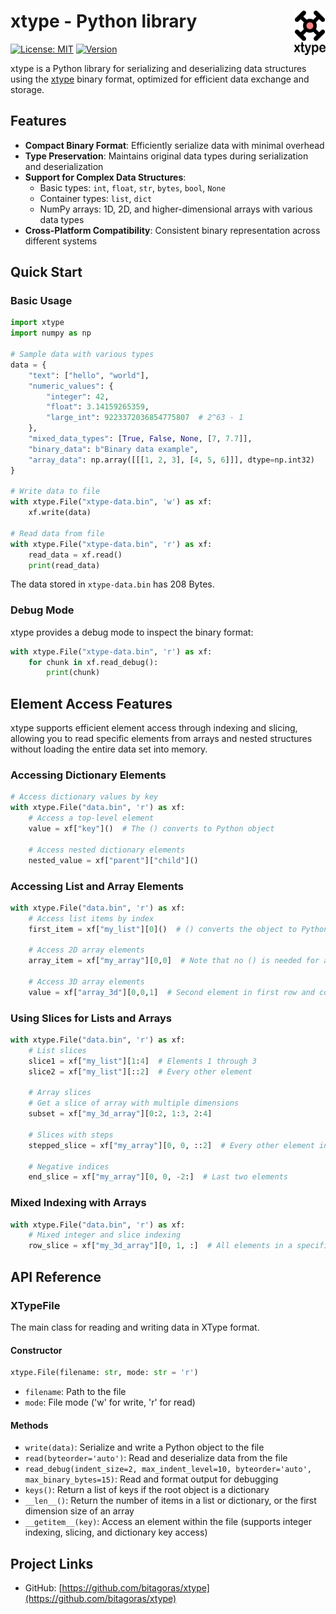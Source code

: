 # xtype - Python library  <img src="doc/logo_xtype.png" width="50" align="right">

[![License: MIT](https://img.shields.io/badge/License-MIT-blue.svg)](LICENSE)
[![Version](https://img.shields.io/badge/version-0.3.1-green.svg)](https://github.com/bitagoras/xtype-python)

xtype is a Python library for serializing and deserializing data structures using the [xtype](https://github.com/bitagoras/xtype) binary format, optimized for efficient data exchange and storage.

## Features

- **Compact Binary Format**: Efficiently serialize data with minimal overhead
- **Type Preservation**: Maintains original data types during serialization and deserialization
- **Support for Complex Data Structures**:
  - Basic types: `int`, `float`, `str`, `bytes`, `bool`, `None`
  - Container types: `list`, `dict`
  - NumPy arrays: 1D, 2D, and higher-dimensional arrays with various data types
- **Cross-Platform Compatibility**: Consistent binary representation across different systems

## Quick Start

### Basic Usage

```python
import xtype
import numpy as np

# Sample data with various types
data = {
    "text": ["hello", "world"],
    "numeric_values": {
        "integer": 42,
        "float": 3.14159265359,
        "large_int": 9223372036854775807  # 2^63 - 1
    },
    "mixed_data_types": [True, False, None, [7, 7.7]],
    "binary_data": b"Binary data example",
    "array_data": np.array([[[1, 2, 3], [4, 5, 6]]], dtype=np.int32)
}

# Write data to file
with xtype.File("xtype-data.bin", 'w') as xf:
    xf.write(data)

# Read data from file
with xtype.File("xtype-data.bin", 'r') as xf:
    read_data = xf.read()
    print(read_data)
```

The data stored in `xtype-data.bin` has 208 Bytes.

### Debug Mode

xtype provides a debug mode to inspect the binary format:

```python
with xtype.File("xtype-data.bin", 'r') as xf:
    for chunk in xf.read_debug():
        print(chunk)
```

## Element Access Features

xtype supports efficient element access through indexing and slicing, allowing you to read specific elements from arrays and nested structures without loading the entire data set into memory.

### Accessing Dictionary Elements

```python
# Access dictionary values by key
with xtype.File("data.bin", 'r') as xf:
    # Access a top-level element
    value = xf["key"]()  # The () converts to Python object

    # Access nested dictionary elements
    nested_value = xf["parent"]["child"]()
```

### Accessing List and Array Elements

```python
with xtype.File("data.bin", 'r') as xf:
    # Access list items by index
    first_item = xf["my_list"][0]()  # () converts the object to Python

    # Access 2D array elements
    array_item = xf["my_array"][0,0]  # Note that no () is needed for array elements

    # Access 3D array elements
    value = xf["array_3d"][0,0,1]  # Second element in first row and column
```

### Using Slices for Lists and Arrays

```python
with xtype.File("data.bin", 'r') as xf:
    # List slices
    slice1 = xf["my_list"][1:4]  # Elements 1 through 3
    slice2 = xf["my_list"][::2]  # Every other element

    # Array slices
    # Get a slice of array with multiple dimensions
    subset = xf["my_3d_array"][0:2, 1:3, 2:4]

    # Slices with steps
    stepped_slice = xf["my_array"][0, 0, ::2]  # Every other element in 3rd dimension

    # Negative indices
    end_slice = xf["my_array"][0, 0, -2:]  # Last two elements
```

### Mixed Indexing with Arrays

```python
with xtype.File("data.bin", 'r') as xf:
    # Mixed integer and slice indexing
    row_slice = xf["my_3d_array"][0, 1, :]  # All elements in a specific row
```

## API Reference

### XTypeFile

The main class for reading and writing data in XType format.

#### Constructor

```python
xtype.File(filename: str, mode: str = 'r')
```

- `filename`: Path to the file
- `mode`: File mode ('w' for write, 'r' for read)

#### Methods

- `write(data)`: Serialize and write a Python object to the file
- `read(byteorder='auto')`: Read and deserialize data from the file
- `read_debug(indent_size=2, max_indent_level=10, byteorder='auto', max_binary_bytes=15)`: Read and format output for debugging
- `keys()`: Return a list of keys if the root object is a dictionary
- `__len__()`: Return the number of items in a list or dictionary, or the first dimension size of an array
- `__getitem__(key)`: Access an element within the file (supports integer indexing, slicing, and dictionary key access)


## Project Links

- GitHub: [https://github.com/bitagoras/xtype](https://github.com/bitagoras/xtype)
